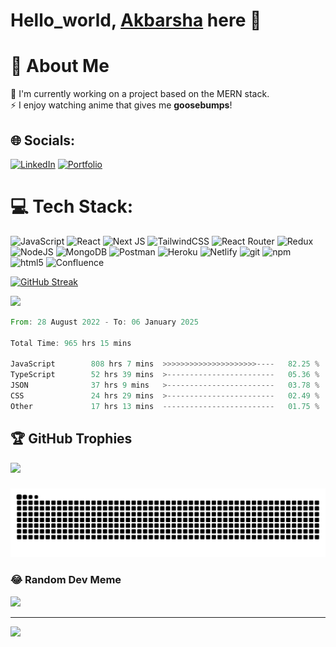<!-- **iamakbarsha1/iamakbarsha1** is a ✨ _special_ ✨ repository because its `README.md` (this file) appears on your GitHub profile. -->

# Hello_world, [Akbarsha](https://akbarsha.dev/) here 👋

# 💫 About Me
🤫 I'm currently working on a project based on the MERN stack. <br>⚡ I enjoy watching anime that gives me <b>goosebumps</b>!


## 🌐 Socials:
[![LinkedIn](https://img.shields.io/badge/LinkedIn-%230077B5.svg?logo=linkedin&logoColor=white)](https://linkedin.com/in/https://www.linkedin.com/in/iamakbarsha/) 
[![Portfolio](https://img.shields.io/badge/Portfolio-%23593d88.svg?logo=global&logoColor=white)](https://akbarsha.dev/) 

# 💻 Tech Stack:
![JavaScript](https://img.shields.io/badge/javascript-%23323330.svg?style=for-the-badge&logo=javascript&logoColor=%23F7DF1E) ![React](https://img.shields.io/badge/react-%2320232a.svg?style=for-the-badge&logo=react&logoColor=%2361DAFB) ![Next JS](https://img.shields.io/badge/Next-black?style=for-the-badge&logo=next.js&logoColor=white) ![TailwindCSS](https://img.shields.io/badge/tailwindcss-%2338B2AC.svg?style=for-the-badge&logo=tailwind-css&logoColor=white) ![React Router](https://img.shields.io/badge/React_Router-CA4245?style=for-the-badge&logo=react-router&logoColor=white) ![Redux](https://img.shields.io/badge/redux-%23593d88.svg?style=for-the-badge&logo=redux&logoColor=white) ![NodeJS](https://img.shields.io/badge/node.js-6DA55F?style=for-the-badge&logo=node.js&logoColor=white) ![MongoDB](https://img.shields.io/badge/MongoDB-%234ea94b.svg?style=for-the-badge&logo=mongodb&logoColor=white) ![Postman](https://img.shields.io/badge/Postman-FF6C37?style=for-the-badge&logo=postman&logoColor=white) ![Heroku](https://img.shields.io/badge/heroku-%23430098.svg?style=for-the-badge&logo=heroku&logoColor=white) ![Netlify](https://img.shields.io/badge/netlify-%23000000.svg?style=for-the-badge&logo=netlify&logoColor=#00C7B7) <img alt="git" src="https://img.shields.io/badge/-Git-F05032?style=for-the-badge&logo=git&logoColor=white" /> <img alt="npm" src="https://img.shields.io/badge/-NPM-CB3837?style=for-the-badge&logo=npm&logoColor=white" /> <img alt="html5" src="https://img.shields.io/badge/-HTML5-E34F26?style=for-the-badge&logo=html5&logoColor=white" /> ![Confluence](https://img.shields.io/badge/confluence-%23172BF4.svg?style=for-the-badge&logo=confluence&logoColor=white)

[![GitHub Streak](https://streak-stats.demolab.com?user=iamakbarsha1&theme=github-dark&border_radius=5)](https://git.io/streak-stats)

![](https://github-readme-stats.vercel.app/api/top-langs/?username=iamakbarsha1&theme=dark&hide_border=true&include_all_commits=true&count_private=true&layout=compact)

<!--START_SECTION:waka-->

```rust
From: 28 August 2022 - To: 06 January 2025

Total Time: 965 hrs 15 mins

JavaScript        808 hrs 7 mins  >>>>>>>>>>>>>>>>>>>>>----   82.25 %
TypeScript        52 hrs 39 mins  >------------------------   05.36 %
JSON              37 hrs 9 mins   >------------------------   03.78 %
CSS               24 hrs 29 mins  >------------------------   02.49 %
Other             17 hrs 13 mins  -------------------------   01.75 %
```

<!--END_SECTION:waka-->

## 🏆 GitHub Trophies
![](https://github-profile-trophy.vercel.app/?username=iamakbarsha1&theme=darkhub&no-frame=false&no-bg=true&margin-w=4)


<!-- <details>

![GitHub stats](https://github.com/iamakbarsha1/iamakbarsha1/blob/metrics/github-metrics.svg)
</details> -->

###

<img src="https://raw.githubusercontent.com/iamakbarsha1/iamakbarsha1/output/snake.svg" alt="Snake animation" />

###

### 😂 Random Dev Meme
<img src='https://randommeme-five.vercel.app/' style="height: 400px;"/>

---

[![](https://visitcount.itsvg.in/api?id=iamakbarsha1&icon=0&color=0)](https://visitcount.itsvg.in)
